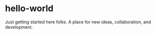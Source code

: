 # hello-world
Just getting started here folks.  A place for new ideas, collaboration, and development.
